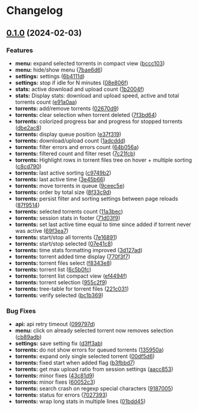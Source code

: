 # Changelog

## [0.1.0](https://github.com/NoNameItem/transmission-client/compare/0.0.1...v0.1.0) (2024-02-03)


### Features

* **menu:** expand selected torrents in compact view ([bccc103](https://github.com/NoNameItem/transmission-client/commit/bccc103d89572574a3dbf52d3af67406be9aef46))
* **menu:** hide/show menu ([7bae6d6](https://github.com/NoNameItem/transmission-client/commit/7bae6d68664241a7962b9f09c596034e96e8f257))
* **settings:** settings ([6b4111d](https://github.com/NoNameItem/transmission-client/commit/6b4111d726292de292aa04022e1c2a59ef463886))
* **settings:** stop if idle for N minutes ([08e806f](https://github.com/NoNameItem/transmission-client/commit/08e806fbf1a7b2e90a91bd2a822142bf419bee3f))
* **stats:** active download and upload count ([1b2004f](https://github.com/NoNameItem/transmission-client/commit/1b2004fd4b687e35aee8510f5f60dc72433aaadf))
* **stats:** Display stats: download and upload speed, active and total torrents count ([e91a0aa](https://github.com/NoNameItem/transmission-client/commit/e91a0aa68be93f8338ce3f1a788c06b18fb8dc37))
* **torrents:** add/remove torrents ([02670d9](https://github.com/NoNameItem/transmission-client/commit/02670d926b2bb19eae54756d260b27b93ddcec61))
* **torrents:** clear selection when torrent deleted ([7f3bd64](https://github.com/NoNameItem/transmission-client/commit/7f3bd64d9c222a5ed1b383fd33cb6c80c83855f0))
* **torrents:** colorized progress bar and progress for stopped torrents ([dbe2ac8](https://github.com/NoNameItem/transmission-client/commit/dbe2ac8f7a0b21afe7bae6d2e87ff21b5339dc38))
* **torrents:** display queue position ([e37f319](https://github.com/NoNameItem/transmission-client/commit/e37f3199b37438fd4248e8c54694bd9657683edd))
* **torrents:** download/upload count ([1adcddd](https://github.com/NoNameItem/transmission-client/commit/1adcddd6a7dc98f2df905f4807e94ae493be9901))
* **torrents:** filter errors and errors count ([64b056a](https://github.com/NoNameItem/transmission-client/commit/64b056acb067070b6a933e2612683f5e7b68a974))
* **torrents:** filtered count and filter reset ([7c21fcb](https://github.com/NoNameItem/transmission-client/commit/7c21fcb5badbedf19e7b8a005a0541cab76116cd))
* **torrents:** Highlight rows in torrent files tree on hover + multiple sorting ([c8cd790](https://github.com/NoNameItem/transmission-client/commit/c8cd790aecea161560cb29076051c1b1fa87c757))
* **torrents:** last active sorting ([c9749b2](https://github.com/NoNameItem/transmission-client/commit/c9749b2c8714d7d844b738c241da9e8fca91cb29))
* **torrents:** last active time ([3e45b66](https://github.com/NoNameItem/transmission-client/commit/3e45b66ffd26081c3d3725435495f496458e6096))
* **torrents:** move torrents in queue ([9ceec5e](https://github.com/NoNameItem/transmission-client/commit/9ceec5e55a6b4ae2531e93b685f42ef21a3a4c92))
* **torrents:** order by total size ([8f33c9d](https://github.com/NoNameItem/transmission-client/commit/8f33c9dc7bcd1869b2f330fd19a6fea18af98445))
* **torrents:** persist filter and sorting settings between page reloads ([87f9514](https://github.com/NoNameItem/transmission-client/commit/87f951481fca836deb16e37e417c1a78affa2102))
* **torrents:** selected torrents count ([11a3bec](https://github.com/NoNameItem/transmission-client/commit/11a3bec4b66cc754b0270a347f89b4519fc173d5))
* **torrents:** session stats in footer ([71d03f9](https://github.com/NoNameItem/transmission-client/commit/71d03f90e680cd7873cd1a959b5432c7aca90841))
* **torrents:** set last active time equal to time since added if torrent never was active ([69f3ea7](https://github.com/NoNameItem/transmission-client/commit/69f3ea704becf46fa5b6a5307c899154b62766ac))
* **torrents:** start/stop all torrents ([7e16891](https://github.com/NoNameItem/transmission-client/commit/7e16891da53c3fe33683dac2645b8401e3aaa601))
* **torrents:** start/stop selected ([07e41c8](https://github.com/NoNameItem/transmission-client/commit/07e41c8b5a45bb4c70c3b47aa401575edd1f41a2))
* **torrents:** time stats formatting improved ([3d127ad](https://github.com/NoNameItem/transmission-client/commit/3d127ad3f8d5176b67e0487b7e76a43d2ee7d0f4))
* **torrents:** torrent added time display ([770f3f7](https://github.com/NoNameItem/transmission-client/commit/770f3f75baf493f33957310c42032466d874b4c8))
* **torrents:** torrent files select ([f8343e8](https://github.com/NoNameItem/transmission-client/commit/f8343e89408911f91f2c4fff2531f97ceaacd687))
* **torrents:** torrent list ([6c5b0fc](https://github.com/NoNameItem/transmission-client/commit/6c5b0fcc5bb0f93c8314642d1da4afcf67300aab))
* **torrents:** torrent list compact view ([ef4494f](https://github.com/NoNameItem/transmission-client/commit/ef4494fddc8167175cd4311c184916dfdf79b10c))
* **torrents:** torrent selection ([955c2f9](https://github.com/NoNameItem/transmission-client/commit/955c2f9d69f0ba2d9775e35a9d117533f20aa918))
* **torrents:** tree-table for torrent files ([221c031](https://github.com/NoNameItem/transmission-client/commit/221c031b3f6a0ddf65a7c9cc0fac9a03604a9d93))
* **torrents:** verify selected ([bc1b369](https://github.com/NoNameItem/transmission-client/commit/bc1b36920552af62b584c634cdeae07817298991))


### Bug Fixes

* **api:** api retry timeout ([099797d](https://github.com/NoNameItem/transmission-client/commit/099797da1aaf54300811fbba00db7b10479a4aa8))
* **menu:** click on already selected torrent now removes selection ([cb89adb](https://github.com/NoNameItem/transmission-client/commit/cb89adbf0712ece9a84d64a4372395c6f42ffe3c))
* **settings:** save setting fix ([d3ff3ab](https://github.com/NoNameItem/transmission-client/commit/d3ff3ab09233a8a3ff1642c9f0ea7be3e4688344))
* **torrents:** do not show errors for queued torrents ([135950a](https://github.com/NoNameItem/transmission-client/commit/135950ab20d3ea524748742cce103e83c16e85a4))
* **torrents:** expand only single selected torrent ([00df5d6](https://github.com/NoNameItem/transmission-client/commit/00df5d6b2c5cc9e1396c215a852368aa931d2393))
* **torrents:** fixed start when added flag ([b3fbbd7](https://github.com/NoNameItem/transmission-client/commit/b3fbbd7683939a45f425674e181dab769f4ad934))
* **torrents:** get max upload ratio from session settings ([aacc853](https://github.com/NoNameItem/transmission-client/commit/aacc853513400dcbfc26e774776d357fdd166e39))
* **torrents:** minor fixes ([43c81d9](https://github.com/NoNameItem/transmission-client/commit/43c81d9bdd3489c35909860b25dcafc1aef3cf2d))
* **torrents:** minor fixes ([60052c3](https://github.com/NoNameItem/transmission-client/commit/60052c3540fcc7eac2fed14f43c049bab2a58932))
* **torrents:** search crash on regexp special characters ([9187005](https://github.com/NoNameItem/transmission-client/commit/91870057cafac7dcbccd465e6516bf0ce9bff8fe))
* **torrents:** status for errors ([7027393](https://github.com/NoNameItem/transmission-client/commit/7027393b7d0c9b302497a72d263d5a4d9b01a69e))
* **torrents:** wrap long stats in multiple lines ([01bdd45](https://github.com/NoNameItem/transmission-client/commit/01bdd457fba6d316eddcf8275885d21dc35722d9))
